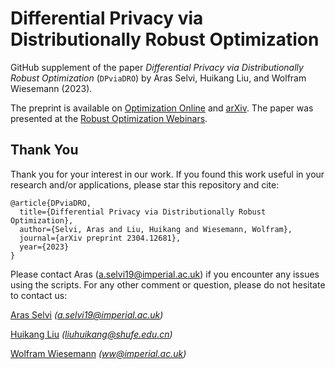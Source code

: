 # Differential Privacy via Distributionally Robust Optimization
GitHub supplement of the paper _Differential Privacy via Distributionally Robust Optimization_ (`DPviaDRO`) by Aras Selvi, Huikang Liu, and Wolfram Wiesemann (2023).

The preprint is available on [Optimization Online](https://optimization-online.org/2023/04/differential-privacy-via-distributionally-robust-optimization/) and [arXiv](https://arxiv.org/abs/2304.12681). The paper was presented at the [Robust Optimization Webinars](https://youtu.be/HIfNWrQ-NS4).


## Thank You
Thank you for your interest in our work. If you found this work useful in your research and/or applications, please star this repository and cite:
```
@article{DPviaDRO,
  title={Differential Privacy via Distributionally Robust Optimization},
  author={Selvi, Aras and Liu, Huikang and Wiesemann, Wolfram},
  journal={arXiv preprint 2304.12681},
  year={2023}
}
```
Please contact Aras (a.selvi19@imperial.ac.uk) if you encounter any issues using the scripts. For any other comment or question, please do not hesitate to contact us:

[Aras Selvi](https://www.arasselvi.com/) _(a.selvi19@imperial.ac.uk)_

[Huikang Liu](https://huikang2019.github.io/) _(liuhuikang@shufe.edu.cn)_

[Wolfram Wiesemann](http://wp.doc.ic.ac.uk/wwiesema/) _(ww@imperial.ac.uk)_
